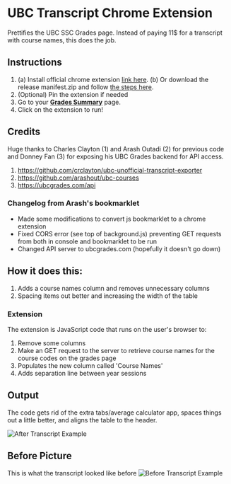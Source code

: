  # UBC Transcript Chrome Extension

Prettifies the UBC SSC Grades page. Instead of paying 11$ for a transcript with course names, this does the job.  

## Instructions

 1. (a) Install official chrome extension [link here](https://chrome.google.com/webstore/detail/ubc-transcript/kcpilaggggglnjckpcckpngnikfceonn?hl=en&authuser=0). (b) Or download the release manifest.zip and follow [the steps here](https://webkul.com/blog/how-to-install-the-unpacked-extension-in-chrome/). 
 2. (Optional) Pin the extension if needed
 3. Go to your [**Grades Summary**](https://ssc.adm.ubc.ca/sscportal/servlets/SRVSSCFramework?function=SessGradeRpt) page.
 4. Click on the extension to run!


 ## Credits

Huge thanks to Charles Clayton (1) and Arash Outadi (2) for previous code and Donney Fan (3) for exposing his UBC Grades backend for API access.
 
 1. https://github.com/crclayton/ubc-unofficial-transcript-exporter        
 2. https://github.com/arashout/ubc-courses
 3. https://ubcgrades.com/api

### Changelog from Arash's bookmarklet
 -  Made some modifications to convert js bookmarklet to a chrome extension
 -  Fixed CORS error (see top of background.js) preventing GET requests from both in console and bookmarklet to be run
 -  Changed API server to ubcgrades.com (hopefully it doesn't go down)
 
## How it does this:
 1. Adds a course names column and removes unnecessary columns
 2. Spacing items out better and increasing the width of the table 

### Extension
The extension is JavaScript code that runs on the user's browser to:
 1. Remove some columns
 2. Make an GET request to the server to retrieve course names for the course codes on the grades page
 3. Populates the new column called 'Course Names'
 4. Adds separation line between year sessions

## Output

The code gets rid of the extra tabs/average calculator app, spaces things out a little better, and aligns the table to the header. 

![After Transcript Example](https://github.com/arashout/ubc-courses/blob/master/examples/After.png "After Transcript Example")

## Before Picture

This is what the transcript looked like before
![Before Transcript Example](https://github.com/arashout/ubc-courses/blob/master/examples/Before.png "Before Transcript Example")
